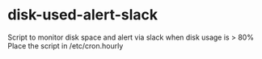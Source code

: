 # disk-used-alert-slack
Script to monitor disk space and alert via slack when disk usage is > 80% Place the script in /etc/cron.hourly

